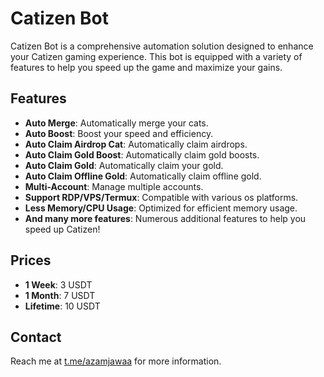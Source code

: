 # Catizen Bot

Catizen Bot is a comprehensive automation solution designed to enhance your Catizen gaming experience. This bot is equipped with a variety of features to help you speed up the game and maximize your gains.

## Features
- **Auto Merge**: Automatically merge your cats.
- **Auto Boost**: Boost your speed and efficiency.
- **Auto Claim Airdrop Cat**: Automatically claim airdrops.
- **Auto Claim Gold Boost**: Automatically claim gold boosts.
- **Auto Claim Gold**: Automatically claim your gold.
- **Auto Claim Offline Gold**: Automatically claim offline gold.
- **Multi-Account**: Manage multiple accounts.
- **Support RDP/VPS/Termux**: Compatible with various os platforms.
- **Less Memory/CPU Usage**: Optimized for efficient memory usage.
- **And many more features**: Numerous additional features to help you speed up Catizen!

## Prices
- **1 Week**: 3 USDT
- **1 Month**: 7 USDT
- **Lifetime**: 10 USDT

## Contact
Reach me at [t.me/azamjawaa](https://t.me/azamjawaa) for more information.
